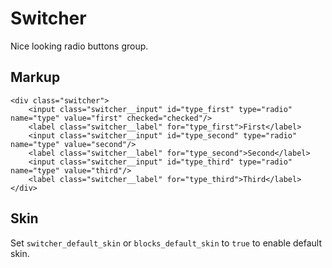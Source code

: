 # Switcher

Nice looking radio buttons group.


## Markup

	<div class="switcher">
		<input class="switcher__input" id="type_first" type="radio" name="type" value="first" checked="checked"/>
		<label class="switcher__label" for="type_first">First</label>
		<input class="switcher__input" id="type_second" type="radio" name="type" value="second"/>
		<label class="switcher__label" for="type_second">Second</label>
		<input class="switcher__input" id="type_third" type="radio" name="type" value="third"/>
		<label class="switcher__label" for="type_third">Third</label>
	</div>



## Skin

Set `switcher_default_skin` or `blocks_default_skin` to `true` to enable default skin.
